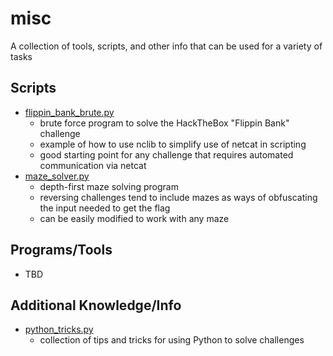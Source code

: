 # misc
A collection of tools, scripts, and other info that can be used for a variety of tasks

## Scripts
 - [flippin_bank_brute.py](./flippin_bank_brute.py)
   - brute force program to solve the HackTheBox "Flippin Bank" challenge
   - example of how to use nclib to simplify use of netcat in scripting
   - good starting point for any challenge that requires automated communication via netcat
 - [maze_solver.py](./mazze_solver.py)
   - depth-first maze solving program
   - reversing challenges tend to include mazes as ways of obfuscating the input needed to get the flag
   - can be easily modified to work with any maze

## Programs/Tools
 - TBD

## Additional Knowledge/Info
 - [python_tricks.py](./python_tricks.py)
   - collection of tips and tricks for using Python to solve challenges
